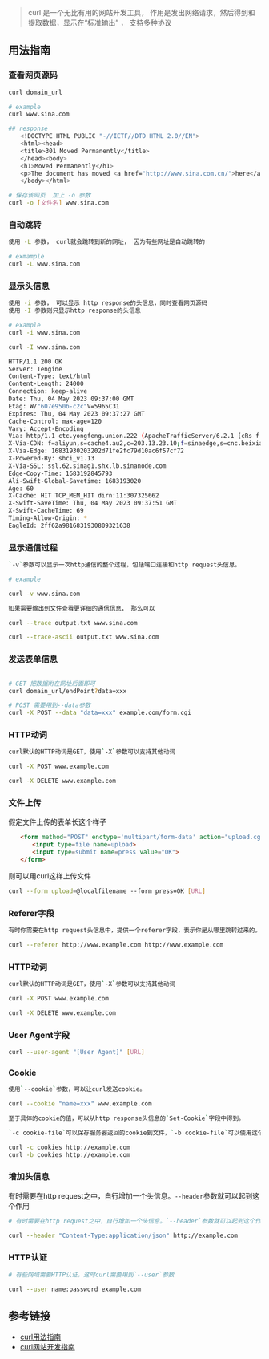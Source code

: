 > curl 是一个无比有用的网站开发工具， 作用是发出网络请求，然后得到和提取数据，显示在“标准输出” ， 支持多种协议


## 用法指南


### 查看网页源码

```bash
curl domain_url

# example
curl www.sina.com

## response
　　<!DOCTYPE HTML PUBLIC "-//IETF//DTD HTML 2.0//EN">
　　<html><head>
　　<title>301 Moved Permanently</title>
　　</head><body>
　　<h1>Moved Permanently</h1>
　　<p>The document has moved <a href="http://www.sina.com.cn/">here</a>.</p>
　　</body></html>

# 保存该网页  加上 -o 参数
curl -o [文件名] www.sina.com

```

### 自动跳转

```bash
使用 -L 参数， curl就会跳转到新的网址， 因为有些网址是自动跳转的

# exmample
curl -L www.sina.com
```


### 显示头信息

```bash
使用 -i 参数， 可以显示 http response的头信息，同时查看网页源码
使用 -I 参数则只显示http response的头信息

# example
curl -i www.sina.com

curl -I www.sina.com

HTTP/1.1 200 OK
Server: Tengine
Content-Type: text/html
Content-Length: 24000
Connection: keep-alive
Date: Thu, 04 May 2023 09:37:00 GMT
Etag: W/"607e950b-c2c"V=5965C31
Expires: Thu, 04 May 2023 09:37:27 GMT
Cache-Control: max-age=120
Vary: Accept-Encoding
Via: http/1.1 ctc.yongfeng.union.222 (ApacheTrafficServer/6.2.1 [cRs f ]), cache25.l2ot7-1[0,0,200-0,H], cache34.l2ot7-1[1,0], cache9.au2[0,0,200-0,H], cache4.au2[2,0]
X-Via-CDN: f=aliyun,s=cache4.au2,c=203.13.23.10;f=sinaedge,s=cnc.beixian.union.199.nb.sinaedge.com,c=47.254.113.45;f=Edge,s=ctc.yongfeng.union.222,c=172.16.157.199
X-Via-Edge: 16831930203202d71fe2fc79d10ac6f57cf72
X-Powered-By: shci_v1.13
X-Via-SSL: ssl.62.sinag1.shx.lb.sinanode.com
Edge-Copy-Time: 1683192845793
Ali-Swift-Global-Savetime: 1683193020
Age: 60
X-Cache: HIT TCP_MEM_HIT dirn:11:307325662
X-Swift-SaveTime: Thu, 04 May 2023 09:37:51 GMT
X-Swift-CacheTime: 69
Timing-Allow-Origin: *
EagleId: 2ff62a9816831930809321638

```

### 显示通信过程

```bash
`-v`参数可以显示一次http通信的整个过程，包括端口连接和http request头信息。

# example

curl -v www.sina.com

如果需要输出到文件查看更详细的通信信息， 那么可以

curl --trace output.txt www.sina.com

curl --trace-ascii output.txt www.sina.com
```


### 发送表单信息

```bash

# GET 把数据附在网址后面即可
curl domain_url/endPoint?data=xxx

# POST 需要用到--data参数
curl -X POST --data "data=xxx" example.com/form.cgi

```


### HTTP动词

```bash
curl默认的HTTP动词是GET，使用`-X`参数可以支持其他动词

curl -X POST www.example.com

curl -X DELETE www.example.com

```


### 文件上传

假定文件上传的表单长这个样子
```html
　　<form method="POST" enctype='multipart/form-data' action="upload.cgi">  
　　　　<input type=file name=upload>  
　　　　<input type=submit name=press value="OK">  
　　</form>
```

则可以用curl这样上传文件
```bash
curl --form upload=@localfilename --form press=OK [URL]
```


### Referer字段

```bash
有时你需要在http request头信息中，提供一个referer字段，表示你是从哪里跳转过来的。

curl --referer http://www.example.com http://www.example.com

```


### HTTP动词

```bash
curl默认的HTTP动词是GET，使用`-X`参数可以支持其他动词

curl -X POST www.example.com

curl -X DELETE www.example.com

```

### User Agent字段

```bash
curl --user-agent "[User Agent]" [URL]

```

### Cookie

```bash
使用`--cookie`参数，可以让curl发送cookie。

curl --cookie "name=xxx" www.example.com

至于具体的cookie的值，可以从http response头信息的`Set-Cookie`字段中得到。

`-c cookie-file`可以保存服务器返回的cookie到文件，`-b cookie-file`可以使用这个文件作为cookie信息，进行后续的请求。

curl -c cookies http://example.com  
curl -b cookies http://example.com

```

### 增加头信息

有时需要在http request之中，自行增加一个头信息。`--header`参数就可以起到这个作用

```bash
# 有时需要在http request之中，自行增加一个头信息。`--header`参数就可以起到这个作用

curl --header "Content-Type:application/json" http://example.com
```

### HTTP认证

```bash
# 有些网域需要HTTP认证，这时curl需要用到`--user`参数

curl --user name:password example.com
```

## 参考链接
- [curl用法指南](http://www.ruanyifeng.com/blog/2019/09/curl-reference.html)
- [curl网站开发指南](http://www.ruanyifeng.com/blog/2011/09/curl.html)